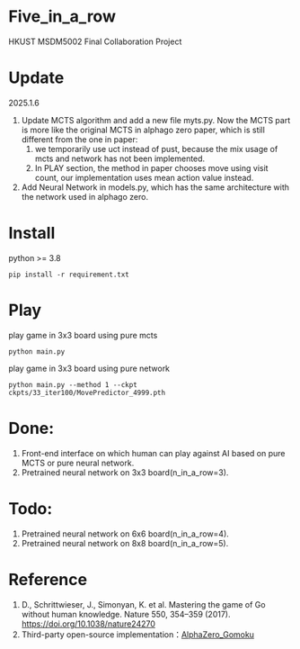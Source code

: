 # Five_in_a_row
HKUST MSDM5002  Final Collaboration Project

# Update
2025.1.6
1. Update MCTS algorithm and add a new file myts.py. Now the MCTS part is more like the original MCTS in alphago zero paper, which is still different from the one in paper:
   1) we temporarily use uct instead of pust, because the mix usage of mcts and network has not been implemented.
   2) In PLAY section, the method in paper chooses move using visit count, our implementation uses mean action value instead.
2. Add Neural Network in models.py, which has the same architecture with the network used in alphago zero.

# Install
python >= 3.8
```
pip install -r requirement.txt
```


# Play
play game in 3x3 board using pure mcts
```
python main.py
```
play game in 3x3 board using pure network
```
python main.py --method 1 --ckpt ckpts/33_iter100/MovePredictor_4999.pth
```


# Done: 
1. Front-end interface on which human can play against AI based on pure MCTS or pure neural network.
2. Pretrained neural network on 3x3 board(n_in_a_row=3).

# Todo: 
1. Pretrained neural network on 6x6 board(n_in_a_row=4).
2. Pretrained neural network on 8x8 board(n_in_a_row=5).

# Reference
1. D., Schrittwieser, J., Simonyan, K. et al. Mastering the game of Go without human knowledge. Nature 550, 354–359 (2017). https://doi.org/10.1038/nature24270
2. Third-party open-source implementation：[AlphaZero_Gomoku](https://github.com/junxiaosong/AlphaZero_Gomoku)